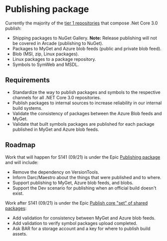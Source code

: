 # Publishing package

Currently the majority of the [tier 1 repositories](..\TierOneRepos.md) that compose .Net Core 3.0 publish:
- Shipping packages to NuGet Gallery.
**Note:** Release publishing will not be covered in Arcade (publishing to NuGet).
- Packages to MyGet and Azure blob feeds (public and private blob feed).
- Blob (MSI, zip, Linux packages).
- Linux packages to a package repository.
- Symbols to SymWeb and MSDL.

## Requirements
- Standardize the way to publish packages and symbols to the respective channels for all .NET Core 3.0 repositories.
- Publish packages to internal sources to increase reliability in our internal build systems.
- Validate the consistency of packages between the Azure Blob feeds and MyGet.
- Validate that built symbols packages are published for each package published in MyGet and Azure blob feeds.

## Roadmap
Work that will happen for S141 (09/21) is under the Epic [Publishing package](https://github.com/dotnet/arcade/issues/501) and will include:
- Remove the dependency on VersionTools.
- Inform Darc/Maestro about the things that were published and to where.
- Support publishing to MyGet, Azure blob feeds, and blobs.
- Support the Dev scenario for publishing when an official build doesn't exist.

Work after S141 (09/21) is under the Epic [Publish core "set" of shared packages](https://github.com/dotnet/arcade/issues/46):
- Add validation for consistency between MyGet and Azure blob feeds.
- Add validation to verify symbol packages upload completed.
- Ask BAR for a storage account and a key for where to publish build assets.
